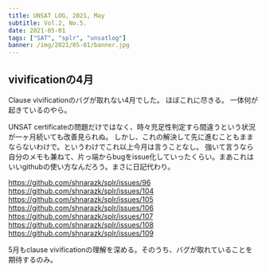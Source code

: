 ```yaml
---
title: UNSAT LOG, 2021, May
subtitle: Vol.2, No.5.
date: 2021-05-01
tags: ["SAT", "splr", "unsatlog"]
banner: /img/2021/05-01/banner.jpg
---
```

## vivificationの4月
Clause vivificationのバグが取れない4月でした。
ほぼこれに尽きる。
一体何が起きているのやら。

UNSAT certificateの問題だけではなく、時々充足性判定すら間違うという状況が一ヶ月続いても改善見られぬ。
しかし、これの解決して先に進むこともままならないわけで。というわけでこれ以上今月は言うことなし。
強いて言うなら自分のメモも兼ねて、片っ端からbugをissue化していったくらい。まあこれはいいgithubの使い方なんだろう。まさに日記代わり。

https://github.com/shnarazk/splr/issues/96
https://github.com/shnarazk/splr/issues/104
https://github.com/shnarazk/splr/issues/105
https://github.com/shnarazk/splr/issues/106
https://github.com/shnarazk/splr/issues/107
https://github.com/shnarazk/splr/issues/108
https://github.com/shnarazk/splr/issues/109

5月もclause vivificationの理解を深める。そのうち、バグが取れていることを期待するのみ。
